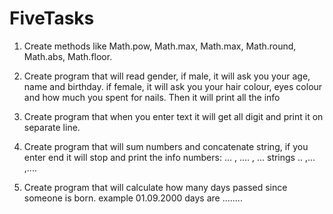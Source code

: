 # FiveTasks

1. Create methods like Math.pow, Math.max, Math.max, Math.round, Math.abs, Math.floor.

2. Create program that will read gender,
if male, it will ask you your age, name and birthday.
if female, it will ask you your hair colour, eyes colour and how much you spent for nails.
Then it will print all the info 

3. Create program that when you enter text it will get all digit and print it on separate line.

4. Create program that will sum numbers and concatenate string, if you enter end it will stop and print the info
numbers: ... , .... , ...
strings .. ,... ,....
5. Create program that will calculate how many days passed since someone is born.
example
01.09.2000 days are ........
